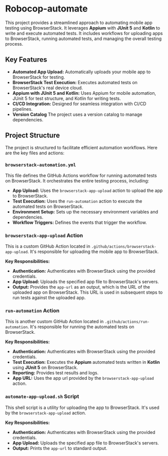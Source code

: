 # Robocop-automate

This project provides a streamlined approach to automating mobile app testing using BrowserStack. It leverages **Appium** with **JUnit 5** and **Kotlin** to write and execute automated tests. It includes workflows for uploading apps to BrowserStack, running automated tests, and managing the overall testing process.

## Key Features

*   **Automated App Upload:** Automatically uploads your mobile app to BrowserStack for testing.
*   **BrowserStack Test Execution:** Executes automated tests on BrowserStack's real device cloud.
*   **Appium with JUnit 5 and Kotlin:** Uses Appium for mobile automation, JUnit 5 for test structure, and Kotlin for writing tests.
*   **CI/CD Integration:** Designed for seamless integration with CI/CD pipelines.
* **Version Catalog** The project uses a version catalog to manage dependencies.

## Project Structure

The project is structured to facilitate efficient automation workflows. Here are the key files and actions:

### `browserstack-automation.yml`

This file defines the GitHub Actions workflow for running automated tests on BrowserStack. It orchestrates the entire testing process, including:

*   **App Upload:** Uses the `browserstack-app-upload` action to upload the app to BrowserStack.
*   **Test Execution:** Uses the `run-automation` action to execute the automated tests on BrowserStack.
*   **Environment Setup:** Sets up the necessary environment variables and dependencies.
* **Workflow Triggers:** Defines the events that trigger the workflow.

### `browserstack-app-upload` Action

This is a custom GitHub Action located in `.github/actions/browserstack-app-upload`. It's responsible for uploading the mobile app to BrowserStack.

**Key Responsibilities:**

*   **Authentication:** Authenticates with BrowserStack using the provided credentials.
*   **App Upload:** Uploads the specified app file to BrowserStack's servers.
*   **Output:** Provides the `app-url` as an output, which is the URL of the uploaded app on BrowserStack. This URL is used in subsequent steps to run tests against the uploaded app.

### `run-automation` Action

This is another custom GitHub Action located in `.github/actions/run-automation`. It's responsible for running the automated tests on BrowserStack.

**Key Responsibilities:**

*   **Authentication:** Authenticates with BrowserStack using the provided credentials.
*   **Test Execution:** Executes the **Appium** automated tests written in **Kotlin** using **JUnit 5** on BrowserStack.
*   **Reporting:** Provides test results and logs.
* **App URL:** Uses the app url provided by the `browserstack-app-upload` action.

### `automate-app-upload.sh` Script

This shell script is a utility for uploading the app to BrowserStack. It's used by the `browserstack-app-upload` action.

**Key Responsibilities:**

*   **Authentication:** Authenticates with BrowserStack using the provided credentials.
*   **App Upload:** Uploads the specified app file to BrowserStack's servers.
*   **Output:** Prints the `app-url` to standard output.
